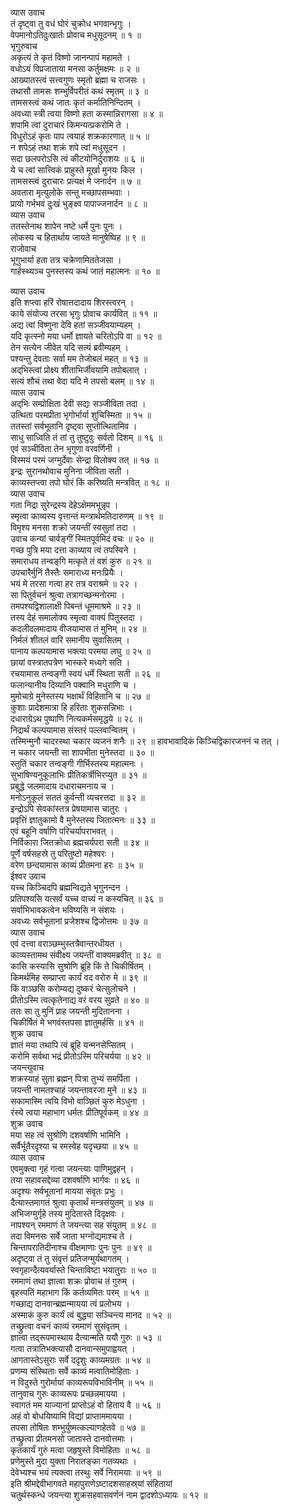 व्यास उवाच  
तं दृष्ट्वा तु वधं घोरं चुक्रोध भगवान्भृगुः ।  
वेपमानोऽतिदुःखार्तः प्रोवाच मधुसूदनम् ॥ १ ॥  
भृगुरुवाच  
अकृत्यं ते कृतं विष्णो जानन्पापं महामते ।  
वधोऽयं विप्रजाताया मनसा कर्तुमक्षमः ॥ २ ॥  
आख्यातस्त्वं सत्त्वगुणः स्मृतो ब्रह्मा च राजसः ।  
तथासौ तामसः शम्भुर्विपरीतं कथं स्मृतम् ॥ ३ ॥  
तामसस्त्वं कथं जातः कृतं कर्मातिनिन्दितम् ।  
अवध्या स्त्री त्वया विष्णो हता कस्मान्निरागसा ॥ ४ ॥  
शपामि त्वां दुराचारं किमन्यत्प्रकरोमि ते ।  
विधुरोऽहं कृतः पाप त्वयाहं शक्रकारणात् ॥ ५ ॥  
न शपेऽहं तथा शक्रं शपे त्वां मधुसूदन ।  
सदा छलपरोऽसि त्वं कीटयोनिर्दुराशयः ॥ ६ ॥  
ये च त्वां सात्त्विकं प्राहुस्ते मूर्खा मुनयः किल ।  
तामसस्त्वं दुराचारः प्रत्यक्षं मे जनार्दन ॥ ७ ॥  
अवतारा मृत्युलोके सन्तु मच्छापसम्भवाः ।  
प्रायो गर्भभवं दुःखं भुङ्क्ष्व पापाज्जनार्दन ॥ ८ ॥  
व्यास उवाच  
ततस्तेनाथ शापेन नष्टे धर्मे पुनः पुनः ।  
लोकस्य च हितार्थाय जायते मानुषेष्विह ॥ ९ ॥  
राजोवाच  
भूगुभार्या हता तत्र चक्रेणामिततेजसा ।  
गार्हस्थ्यञ्च पुनस्तस्य कथं जातं महात्मनः ॥ १० ॥  
  
व्यास उवाच  
इति शप्त्वा हरिं रोषात्तदादाय शिरस्त्वरन् ।  
काये संयोज्य तरसा भृगुः प्रोवाच कार्यवित् ॥ ११ ॥  
अद्य त्वां विष्णुना देवि हतां सञ्जीवयाम्यहम् ।  
यदि कृत्स्नो मया धर्मो ज्ञायते चरितोऽपि वा ॥ १२ ॥  
तेन सत्येन जीवेत यदि सत्यं ब्रवीम्यहम् ।  
पश्यन्तु देवताः सर्वा मम तेजोबलं महत् ॥ १३ ॥  
अद्‌भिस्त्वां प्रोक्ष्य शीताभिर्जीवयामि तपोबलात् ।  
सत्यं शौचं तथा वेदा यदि मे तपसो बलम् ॥ १४ ॥  
व्यास उवाच  
अद्‌भिः सम्प्रोक्षिता देवी सद्यः सञ्जीविता तदा ।  
उत्थिता परमप्रीता भृगोर्भार्या शुचिस्मिता ॥ १५ ॥  
ततस्तां सर्वभूतानि दृष्ट्वा सुप्तोत्थितामिव ।  
साधु साध्विति तं तां तु तुष्टुवुः सर्वतो दिशम् ॥ १६ ॥  
एवं सञ्चीविता तेन भृगुणा वरवर्णिनी ।  
विस्मयं परमं जग्मुर्देवाः सेन्द्रा विलोक्य तत् ॥ १७ ॥  
इन्द्रः सुरानथोवाच मुनिना जीविता सती ।  
काव्यस्तप्त्वा तपो घोरं किं करिष्यति मन्त्रवित् ॥ १८ ॥  
व्यास उवाच  
गता निद्रा सुरेन्द्रस्य देहेऽक्षेममभून्नृप ।  
स्मृत्वा काव्यस्य वृत्तान्तं मन्त्रार्थमतिदारुणम् ॥ १९ ॥  
विमृश्य मनसा शक्रो जयन्तीं स्वसुतां तदा ।  
उवाच कन्यां चार्वङ्गीं स्मितपूर्वमिदं वचः ॥ २० ॥  
गच्छ पुत्रि मया दत्ता काव्याय त्वं तपस्विने ।  
समाराधय तन्वङ्‌गि मत्कृते तं वशं कुरु ॥ २१ ॥  
उपचारैर्मुनिं तैस्तैः समाराध्य मनःप्रियैः ।  
भयं मे तरसा गत्वा हर तत्र वराश्रमे ॥ २२ ।  
सा पितुर्वचनं श्रुत्वा तत्रागच्छन्मनोरमा ।  
तमपश्यद्विशालाक्षी पिबन्तं धूममाश्रमे ॥ २३ ॥  
तस्य देहं समालोक्य स्मृत्वा वाक्यं पितुस्तदा ।  
कदलीदलमादाय वीजयामास तं मुनिम् ॥ २४ ॥  
निर्मलं शीतलं वारि समानीय सुवासितम् ।  
पानाय कल्पयामास भक्त्या परमया लघु ॥ २५ ॥  
छायां वस्त्रातपत्रेण भास्करे मध्यगे सति ।  
रचयामास तन्वङ्गी स्वयं धर्मे स्थिता सती ॥ २६ ॥  
फलान्यानीय दिव्यानि पक्वानि मधुराणि च ।  
मुमोचाग्रे मुनेस्तस्य भक्षार्थं विहितानि च ॥ २७ ॥  
कुशाः प्रादेशमात्रा हि हरिताः शुकसन्निभाः ।  
दधाराग्रेऽथ पुष्पाणि नित्यकर्मसमृद्धये ॥ २८ ॥  
निद्रार्थं कल्पयामास संस्तरं पल्लवान्वितम् ।  
तस्मिन्मुनौ चादरस्था चकार व्यजनं शनैः ॥ २९ ॥
हावभावादिकं किञ्चिद्विकारजननं च तत् ।  
न चकार जयन्ती सा शापभीता मुनेस्तदा ॥ ३० ॥  
स्तुतिं चकार तन्वङ्गी गीर्भिस्तस्य महात्मनः ।  
सुभाषिण्यनुकूलाभिः प्रीतिकर्त्रीभिरप्युत ॥ ३१ ॥  
प्रबुद्धे जलमादाय दधाराचमनाय च ।  
मनोऽनुकूलं सततं कुर्वन्ती व्यचरत्तदा ॥ ३२ ॥  
इन्द्रोऽपि सेवकांस्तत्र प्रेषयामास चातुरः ।  
प्रवृत्तिं ज्ञातुकामो वै मुनेस्तस्य जितात्मनः ॥ ३३ ॥  
एवं बहूनि वर्षाणि परिचर्यापराभवत् ।  
निर्विकारा जितक्रोधा ब्रह्मचर्यपरा सती ॥ ३४ ॥  
पूर्णे वर्षसहस्रे तु परितुष्टो महेश्वरः ।  
वरेण छन्दयामास काव्यं प्रीतमना हरः ॥ ३५ ॥  
ईश्वर उवाच  
यच्च किञ्चिदपि ब्रह्मन्विद्यते भृगुनन्दन ।  
प्रतिपश्यसि यत्सर्वं यच्च वाच्यं न कस्यचित् ॥ ३६ ॥  
सर्वाभिभावकत्वेन भविष्यसि न संशयः ।  
अवध्यः सर्वभूतानां प्रजेशश्च द्विजोत्तमः ॥ ३७ ॥  
व्यास उवाच  
एवं दत्त्वा वराञ्छम्भुस्तत्रैवान्तरधीयत ।  
काव्यस्तामथ संवीक्ष्य जयन्तीं वाक्यमब्रवीत् ॥ ३८ ॥  
कासि कस्यासि सुश्रोणि ब्रूहि किं ते चिकीर्षितम् ।  
किमर्थमिह सम्प्राप्ता कार्यं वद वरोरु मे ॥ ३९ ॥  
किं वाञ्छसि करोम्यद्य दुष्करं चेत्सुलोचने ।  
प्रीतोऽस्मि त्वत्कृतेनाद्य वरं वरय सुव्रते ॥ ४० ॥  
ततः सा तु मुनिं प्राह जयन्ती मुदितानना ।  
चिकीर्षितं मे भगवंस्तपसा ज्ञातुमर्हसि ॥ ४१ ॥  
शुक्र उवाच  
ज्ञातं मया तथापि त्वं ब्रूहि यन्मनसेप्सितम् ।  
करोमि सर्वथा भद्रं प्रीतोऽस्मि परिचर्यया ॥ ४२ ॥  
जयन्त्युवाच  
शक्रस्याहं सुता ब्रह्मन् पित्रा तुभ्यं समर्पिता ।  
जयन्ती नामतश्चाहं जयन्तावरजा मुने ॥ ४३ ॥  
सकामास्मि त्वयि विभो वाञ्छितं कुरु मेऽधुना ।  
रंस्ये त्वया महाभाग धर्मतः प्रीतिपूर्वकम् ॥ ४४ ॥  
शुक्र उवाच  
मया सह त्वं सुश्रोणि दशवर्षाणि भामिनि ।  
सर्वैर्भूतैरदृश्या च रमस्वेह यदृच्छया ॥ ४५ ॥  
व्यास उवाच  
एवमुक्त्वा गृहं गत्वा जयन्त्याः पाणिमुद्वहन् ।  
तया सहावसद्देव्या दशवर्षाणि भार्गवः ॥ ४६ ॥  
अदृश्यः सर्वभूतानां मायया संवृतः प्रभुः ।  
दैत्यास्तमागतं श्रुत्वा कृतार्थं मन्त्रसंयुतम् ॥ ४७ ॥  
अभिजग्मुर्गृहे तस्य मुदितास्ते दिदृक्षवः ।  
नापश्यन् रममाणं ते जयन्त्या सह संयुतम् ॥ ४८ ॥  
तदा विमनसः सर्वे जाता भग्नोद्यमाश्च ते ।  
चिन्तापरातिदीनाश्च वीक्षमाणाः पुनः पुनः ॥ ४९ ॥  
अदृष्ट्वा तं तु संवृत्तं प्रतिजग्मुर्यथागतम् ।  
स्वगृहान्दैत्यवर्यास्ते चिन्ताविष्टा भयातुराः ॥ ५० ॥  
रममाणं तथा ज्ञात्वा शक्रः प्रोवाच तं गुरुम् ।  
बृहस्पतिं महाभाग किं कर्तव्यमितः परम् ॥ ५१ ॥  
गच्छाद्य दानवान्ब्रह्मन्मायया त्वं प्रलोभय ।  
अस्माकं कुरु कार्यं त्वं बुद्ध्या सञ्चिन्त्य मानद ॥ ५२ ॥  
तच्छ्रुत्वा वचनं काव्यं रममाणं सुसंवृतम् ।  
ज्ञात्वा तद्‌रूपमास्थाय दैत्यान्मति ययौ गुरुः ॥ ५३ ॥  
गत्वा तत्रातिभक्त्यासौ दानवान्समुपाह्वयत् ।  
आगतास्तेऽसुराः सर्वे ददृशुः काव्यमग्रतः ॥ ५४ ॥  
प्रणम्य संस्थिताः सर्वे काव्यं मत्वातिमोहिताः ।  
न विदुस्ते गुरोर्मायां काव्यरूपविभाविनीम् ॥ ५५ ॥  
तानुवाच गुरुः काव्यरूपः प्रच्छन्नमायया ।  
स्वागतं मम याज्यानां प्राप्तोऽहं वो हिताय वै ॥ ५६ ॥  
अहं वो बोधयिष्यामि विद्यां प्राप्ताममायया ।  
तपसा तोषितः शम्भुर्युष्मत्कल्याणहेतवे ॥ ५७ ॥  
तच्छ्रुत्वा प्रीतमनसो जातास्ते दानवोत्तमाः ।  
कृतकार्यं गुरुं मत्वा जहृषुस्ते विमोहिताः ॥ ५८ ॥  
प्रणेमुस्ते मुदा युक्ता निरातङ्का गतव्यथाः ।  
देवेभ्यश्च भयं त्यक्त्वा तस्थुः सर्वे निरामयाः ॥ ५९ ॥  
इति श्रीमद्देवीभागवते महापुराणेऽष्टादशसाहस्र्यां संहितायां  
चतुर्थस्कन्धे जयन्त्या शुक्रसहवासवर्णनं नाम द्वादशोऽध्यायः ॥ १२ ॥
